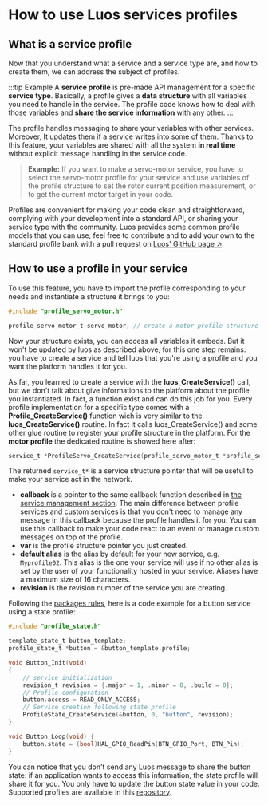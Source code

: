 # How to use Luos services profiles

## What is a service profile

Now that you understand what a service and a service type are, and how to create them, we can address the subject of profiles.

:::tip Example
A **service profile** is pre-made API management for a specific **service type**. Basically, a profile gives a **data structure** with all variables you need to handle in the service. The profile code knows how to deal with those variables and **share the service information** with any other.
:::

The profile handles messaging to share your variables with other services. Moreover, It updates them if a service writes into some of them. Thanks to this feature, your variables are shared with all the system **in real time** without explicit message handling in the service code.

> **Example:** If you want to make a servo-motor service, you have to select the servo-motor profile for your service and use variables of the profile structure to set the rotor current position measurement, or to get the current motor target in your code.

Profiles are convenient for making your code clean and straightforward, complying with your development into a standard API, or sharing your service type with the community.
Luos provides some common profile models that you can use; feel free to contribute and to add your own to the standard profile bank with a pull request on <a href="https://github.com/Luos-io" target="_blank">Luos' GitHub page &#8599;</a>.

## How to use a profile in your service

To use this feature, you have to import the profile corresponding to your needs and instantiate a structure it brings to you:

```c
#include "profile_servo_motor.h"

profile_servo_motor_t servo_motor; // create a motor profile structure
```

Now your structure exists, you can access all variables it embeds. But it won't be updated by luos as described above, for this one step remains: you have to create a service and tell luos that you're using a profile and you want the platform handles it for you.

As far, you learned to create a service with the **luos_CreateService()** call, but we don't talk about give informations to the platform about the profile you instantiated. In fact, a function exist and can do this job for you. Every profile implementation for a specific type comes with a **Profile_CreateService()** function wich is very similar to the **luos_CreateService()** routine. In fact it calls luos_CreateService() and some other glue routine to register your profile structure in the platform. For the **motor profile** the dedicated routine is showed here after:

```c
service_t *ProfileServo_CreateService(profile_servo_motor_t *profile_servo_motor, SERVICE_CB callback, const char *alias, revision_t revision);
```

The returned `service_t*` is a service structure pointer that will be useful to make your service act in the network.

- **callback** is a pointer to the same callback function described in [the service management section](/docs/luos-technology/services/service-api#how-to-create-and-initialize-a-service). The main difference between profile services and custom services is that you don't need to manage any message in this callback because the profile handles it for you.
  You can use this callback to make your code react to an event or manage custom messages on top of the profile.
- **var** is the profile structure pointer you just created.
- **default alias** is the alias by default for your new service, e.g. `Myprofile02`. This alias is the one your service will use if no other alias is set by the user of your functionality hosted in your service. Aliases have a maximum size of 16 characters.
- **revision** is the revision number of the service you are creating.

Following the [packages rules](../package/package.html#basic-services-functions), here is a code example for a button service using a state profile:

```c
#include "profile_state.h"

template_state_t button_template;
profile_state_t *button = &button_template.profile;

void Button_Init(void)
{
    // service initialization
    revision_t revision = {.major = 1, .minor = 0, .build = 0};
    // Profile configuration
    button.access = READ_ONLY_ACCESS;
    // Service creation following state profile
    ProfileState_CreateService(&button, 0, "button", revision);
}

void Button_Loop(void) {
    button.state = (bool)HAL_GPIO_ReadPin(BTN_GPIO_Port, BTN_Pin);
}
```

You can notice that you don't send any Luos message to share the button state: if an application wants to access this information, the state profile will share it for you. You only have to update the button state value in your code. Supported profiles are available in this [repository](https://github.com/Luos-io/Luos/tree/master/Profiles).
